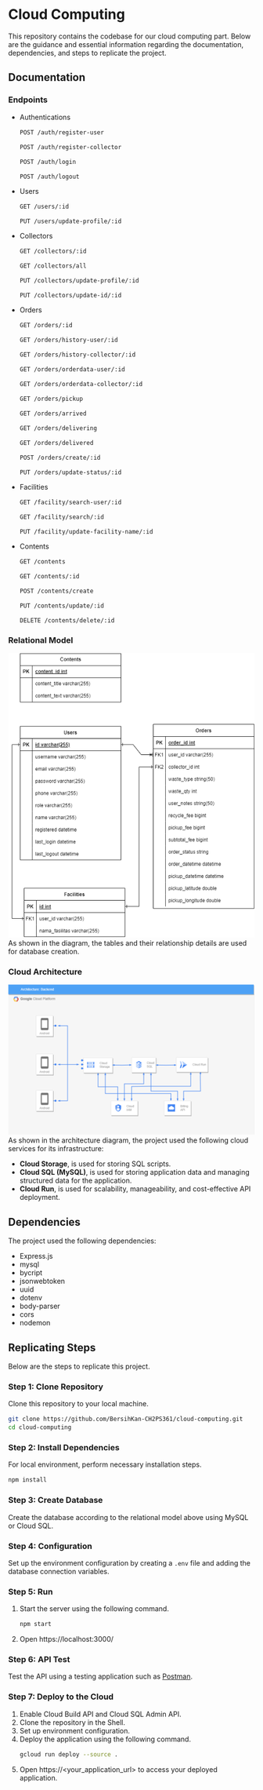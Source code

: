 # Cloud Computing
This repository contains the codebase for our cloud computing part. Below are the guidance and essential information regarding the documentation, dependencies, and steps to replicate the project.

## Documentation
### Endpoints
* Authentications
  ```
  POST /auth/register-user
  ```
  ```
  POST /auth/register-collector
  ```
  ```
  POST /auth/login
  ```
  ```
  POST /auth/logout
  ```
* Users
  ```
  GET /users/:id
  ```
  ```
  PUT /users/update-profile/:id
  ```
* Collectors
  ```
  GET /collectors/:id
  ```
  ```
  GET /collectors/all
  ```
  ```
  PUT /collectors/update-profile/:id
  ```
  ```
  PUT /collectors/update-id/:id
  ```
* Orders
  ```
  GET /orders/:id
  ```
  ```
  GET /orders/history-user/:id
  ```
  ```
  GET /orders/history-collector/:id
  ```
  ```
  GET /orders/orderdata-user/:id
  ```
  ```
  GET /orders/orderdata-collector/:id
  ```
  ```
  GET /orders/pickup
  ```
  ```
  GET /orders/arrived
  ```
  ```
  GET /orders/delivering
  ```
  ```
  GET /orders/delivered
  ```
  ```
  POST /orders/create/:id
  ```
  ```
  PUT /orders/update-status/:id
  ```
* Facilities
  ```
  GET /facility/search-user/:id
  ```
  ```
  GET /facility/search/:id
  ```
  ```
  PUT /facility/update-facility-name/:id
  ```
* Contents
  ```
  GET /contents
  ```
  ```
  GET /contents/:id
  ```
  ```
  POST /contents/create
  ```
  ```
  PUT /contents/update/:id
  ```
  ```
  DELETE /contents/delete/:id
  ```

### Relational Model
![relational_model.png](https://github.com/BersihKan-CH2PS361/cloud-computing/blob/main/diagrams/relational-model.png) <br>
As shown in the diagram, the tables and their relationship details are used for database creation.

### Cloud Architecture
![cloud_architecture.png](https://github.com/BersihKan-CH2PS361/cloud-computing/blob/main/diagrams/cloud-archtecture.png) <br>
As shown in the architecture diagram, the project used the following cloud services for its infrastructure:
* __Cloud Storage__, is used for storing SQL scripts.
* __Cloud SQL (MySQL)__, is used for storing application data and managing structured data for the application.
* __Cloud Run__, is used for scalability, manageability, and cost-effective API deployment.

## Dependencies
The project used the following dependencies:
* Express.js
* mysql
* bycript
* jsonwebtoken
* uuid
* dotenv
* body-parser
* cors
* nodemon

## Replicating Steps
Below are the steps to replicate this project.
### Step 1: Clone Repository
Clone this repository to your local machine.
```bash
git clone https://github.com/BersihKan-CH2PS361/cloud-computing.git
cd cloud-computing
```
### Step 2: Install Dependencies
For local environment, perform necessary installation steps.
```bash
npm install
```
### Step 3: Create Database
Create the database according to the relational model above using MySQL or Cloud SQL.
### Step 4: Configuration
Set up the environment configuration by creating a `.env` file and adding the database connection variables.
### Step 5: Run
1. Start the server using the following command.
   ```bash
   npm start
   ```
2. Open https://localhost:3000/
### Step 6: API Test
Test the API using a testing application such as [Postman](https://www.postman.com/).
### Step 7: Deploy to the Cloud
1. Enable Cloud Build API and Cloud SQL Admin API.
2. Clone the repository in the Shell.
3. Set up environment configuration.
4. Deploy the application using the following command.
   ```bash
   gcloud run deploy --source .
   ```
5. Open https://<your_application_url> to access your deployed application.

